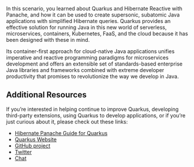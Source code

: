 In this scenario, you learned about Quarkus and Hibernate Reactive with Panache, and how it can be used to create supersonic, subatomic Java applications with simplified Hibernate queries. Quarkus provides an effective solution for running Java in this new world of serverless, microservices, containers, Kubernetes, FaaS, and the cloud because it has been designed with these in mind.

Its container-first approach for cloud-native Java applications unifies imperative and reactive programming paradigms for microservices development and offers an extensible set of standards-based enterprise Java libraries and frameworks combined with extreme developer productivity that promises to revolutionize the way we develop in Java.

## Additional Resources

If you’re interested in helping continue to improve Quarkus, developing third-party extensions, using Quarkus to develop applications, or if you’re just curious about it, please check out these links:

* [Hibernate Panache Guide for Quarkus](https://quarkus.io/guides/hibernate-orm-panache)
* [Quarkus Website](http://quarkus.io/)
* [GitHub project](https://github.com/quarkusio/quarkus)
* [Twitter](https://twitter.com/QuarkusIO)
* [Chat](https://quarkusio.zulipchat.com/)
